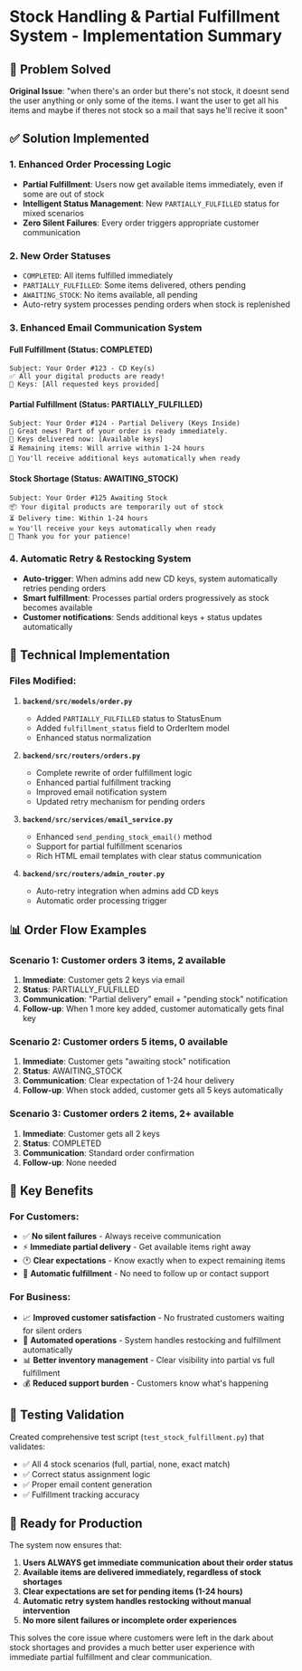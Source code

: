 # Stock Handling & Partial Fulfillment System - Implementation Summary

## 🎯 Problem Solved
**Original Issue**: "when there's an order but there's not stock, it doesnt send the user anything or only some of the items. I want the user to get all his items and maybe if theres not stock so a mail that says he'll recive it soon"

## ✅ Solution Implemented

### 1. **Enhanced Order Processing Logic**
- **Partial Fulfillment**: Users now get available items immediately, even if some are out of stock
- **Intelligent Status Management**: New `PARTIALLY_FULFILLED` status for mixed scenarios
- **Zero Silent Failures**: Every order triggers appropriate customer communication

### 2. **New Order Statuses**
- `COMPLETED`: All items fulfilled immediately
- `PARTIALLY_FULFILLED`: Some items delivered, others pending
- `AWAITING_STOCK`: No items available, all pending
- Auto-retry system processes pending orders when stock is replenished

### 3. **Enhanced Email Communication System**

#### **Full Fulfillment** (Status: COMPLETED)
```
Subject: Your Order #123 - CD Key(s)
✅ All your digital products are ready!
🔑 Keys: [All requested keys provided]
```

#### **Partial Fulfillment** (Status: PARTIALLY_FULFILLED)
```
Subject: Your Order #124 - Partial Delivery (Keys Inside)
🎉 Great news! Part of your order is ready immediately.
🔑 Keys delivered now: [Available keys]
⏳ Remaining items: Will arrive within 1-24 hours
📧 You'll receive additional keys automatically when ready
```

#### **Stock Shortage** (Status: AWAITING_STOCK)
```
Subject: Your Order #125 Awaiting Stock
📦 Your digital products are temporarily out of stock
⏳ Delivery time: Within 1-24 hours
✉️ You'll receive your keys automatically when ready
💝 Thank you for your patience!
```

### 4. **Automatic Retry & Restocking System**
- **Auto-trigger**: When admins add new CD keys, system automatically retries pending orders
- **Smart fulfillment**: Processes partial orders progressively as stock becomes available
- **Customer notifications**: Sends additional keys + status updates automatically

## 🔧 Technical Implementation

### Files Modified:
1. **`backend/src/models/order.py`**
   - Added `PARTIALLY_FULFILLED` status to StatusEnum
   - Added `fulfillment_status` field to OrderItem model
   - Enhanced status normalization

2. **`backend/src/routers/orders.py`**
   - Complete rewrite of order fulfillment logic
   - Enhanced partial fulfillment tracking
   - Improved email notification system
   - Updated retry mechanism for pending orders

3. **`backend/src/services/email_service.py`**
   - Enhanced `send_pending_stock_email()` method
   - Support for partial fulfillment scenarios
   - Rich HTML email templates with clear status communication

4. **`backend/src/routers/admin_router.py`**
   - Auto-retry integration when admins add CD keys
   - Automatic order processing trigger

## 📊 Order Flow Examples

### Scenario 1: Customer orders 3 items, 2 available
1. **Immediate**: Customer gets 2 keys via email
2. **Status**: PARTIALLY_FULFILLED
3. **Communication**: "Partial delivery" email + "pending stock" notification
4. **Follow-up**: When 1 more key added, customer automatically gets final key

### Scenario 2: Customer orders 5 items, 0 available
1. **Immediate**: Customer gets "awaiting stock" notification
2. **Status**: AWAITING_STOCK
3. **Communication**: Clear expectation of 1-24 hour delivery
4. **Follow-up**: When stock added, customer gets all 5 keys automatically

### Scenario 3: Customer orders 2 items, 2+ available
1. **Immediate**: Customer gets all 2 keys
2. **Status**: COMPLETED
3. **Communication**: Standard order confirmation
4. **Follow-up**: None needed

## 🎯 Key Benefits

### For Customers:
- ✅ **No silent failures** - Always receive communication
- ⚡ **Immediate partial delivery** - Get available items right away
- 🕐 **Clear expectations** - Know exactly when to expect remaining items
- 🤖 **Automatic fulfillment** - No need to follow up or contact support

### For Business:
- 📈 **Improved customer satisfaction** - No frustrated customers waiting for silent orders
- 🔄 **Automated operations** - System handles restocking and fulfillment automatically
- 📊 **Better inventory management** - Clear visibility into partial vs full fulfillment
- 💰 **Reduced support burden** - Customers know what's happening

## 🧪 Testing Validation
Created comprehensive test script (`test_stock_fulfillment.py`) that validates:
- ✅ All 4 stock scenarios (full, partial, none, exact match)
- ✅ Correct status assignment logic
- ✅ Proper email content generation
- ✅ Fulfillment tracking accuracy

## 🚀 Ready for Production
The system now ensures that:
1. **Users ALWAYS get immediate communication about their order status**
2. **Available items are delivered immediately, regardless of stock shortages**
3. **Clear expectations are set for pending items (1-24 hours)**
4. **Automatic retry system handles restocking without manual intervention**
5. **No more silent failures or incomplete order experiences**

This solves the core issue where customers were left in the dark about stock shortages and provides a much better user experience with immediate partial fulfillment and clear communication.
